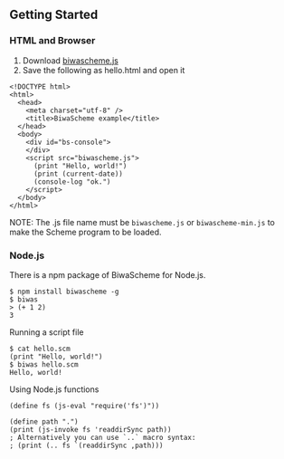 ## Getting Started

### HTML and Browser

1. Download [biwascheme.js](../release/biwascheme.js)
2. Save the following as hello.html and open it

```
<!DOCTYPE html> 
<html> 
  <head> 
    <meta charset="utf-8" /> 
    <title>BiwaScheme example</title>
  </head>
  <body>
    <div id="bs-console">
    </div>
    <script src="biwascheme.js">
      (print "Hello, world!")
      (print (current-date))
      (console-log "ok.")
    </script>
  </body>
</html>
```

NOTE: The .js file name must be `biwascheme.js` or `biwascheme-min.js` to make the Scheme program to be loaded.

### Node.js

<a name="nodejs" />

There is a npm package of BiwaScheme for Node.js.

```
$ npm install biwascheme -g
$ biwas
> (+ 1 2)
3
```

Running a script file

```
$ cat hello.scm
(print "Hello, world!")
$ biwas hello.scm
Hello, world!
```

Using Node.js functions

```
(define fs (js-eval "require('fs')"))

(define path ".")
(print (js-invoke fs 'readdirSync path))
; Alternatively you can use `..` macro syntax:
; (print (.. fs `(readdirSync ,path)))
```

